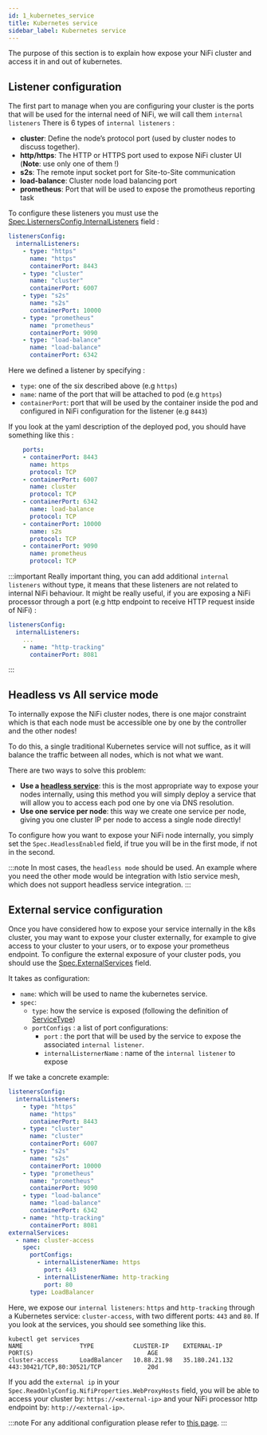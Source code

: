 ```yaml
---
id: 1_kubernetes_service
title: Kubernetes service
sidebar_label: Kubernetes service
---
```


The purpose of this section is to explain how expose your NiFi cluster and access it in and out of kubernetes.

## Listener configuration

The first part to manage when you are configuring your cluster is the ports that will be used for the internal need of NiFi, we will call them `internal listeners`
There is 6 types of `internal listeners` : 
- **cluster**: Define the node’s protocol port (used by cluster nodes to discuss together).
- **http/https**: The HTTP or HTTPS port used to expose NiFi cluster UI (**Note**: use only one of them !)
- **s2s**: The remote input socket port for Site-to-Site communication
- **load-balance**: Cluster node load balancing port
- **prometheus**: Port that will be used to expose the promotheus reporting task

To configure these listeners you must use the [Spec.ListernersConfig.InternalListeners](../../../../5_references/1_nifi_cluster/6_listeners_config#internallistener) field : 

```yaml
listenersConfig:
  internalListeners:
    - type: "https"
      name: "https"
      containerPort: 8443
    - type: "cluster"
      name: "cluster"
      containerPort: 6007
    - type: "s2s"
      name: "s2s"
      containerPort: 10000
    - type: "prometheus"
      name: "prometheus"
      containerPort: 9090
    - type: "load-balance"
      name: "load-balance"
      containerPort: 6342
```

Here we defined a listener by specifying : 
- `type`: one of the six described above (e.g `https`)
- `name`: name of the port that will be attached to pod (e.g `https`)
- `containerPort`: port that will be used by the container inside the pod and configured in NiFi configuration for the listener (e.g `8443`)

If you look at the yaml description of the deployed pod, you should have something like this : 

```yaml
    ports:
    - containerPort: 8443
      name: https
      protocol: TCP
    - containerPort: 6007
      name: cluster
      protocol: TCP
    - containerPort: 6342
      name: load-balance
      protocol: TCP
    - containerPort: 10000
      name: s2s
      protocol: TCP
    - containerPort: 9090
      name: prometheus
      protocol: TCP
```

:::important
Really important thing, you can add additional `internal listeners` without type, it means that these listeners are not related to internal NiFi behaviour. 
It might be really useful, if you are exposing a NiFi processor through a port (e.g http endpoint to receive HTTP request inside of NiFi) :

```yaml
listenersConfig:
  internalListeners:
    ...
    - name: "http-tracking"
      containerPort: 8081
```
:::

## Headless vs All service mode

To internally expose the NiFi cluster nodes, there is one major constraint which is that each node must be accessible one by one by the controller and the other nodes!

To do this, a single traditional Kubernetes service will not suffice, as it will balance the traffic between all nodes, which is not what we want.

There are two ways to solve this problem:
- **Use a [headless service](https://kubernetes.io/docs/concepts/services-networking/service/#headless-services)**: this is the most appropriate way to expose your nodes internally, using this method you will simply deploy a service that will allow you to access each pod one by one via DNS resolution.
- **Use one service per node**: this way we create one service per node, giving you one cluster IP per node to access a single node directly!

To configure how you want to expose your NiFi node internally, you simply set the `Spec.HeadlessEnabled` field, if true you will be in the first mode, if not in the second.

:::note
In most cases, the `headless mode` should be used. An example where you need the other mode would be integration with Istio service mesh, which does not support headless service integration.
:::


## External service configuration

Once you have considered how to expose your service internally in the k8s cluster, you may want to expose your cluster externally, for example to give access to your cluster to your users, or to expose your prometheus endpoint.
To configure the external exposure of your cluster pods, you should use the [Spec.ExternalServices](../../../../5_references/1_nifi_cluster/7_external_service_config) field.

It takes as configuration:
- `name`: which will be used to name the kubernetes service.
- `spec`:
    - `type`: how the service is exposed (following the definition of [ServiceType](https://godoc.org/k8s.io/api/core/v1#ServiceType))
    - `portConfigs` : a list of port configurations:
        - `port` : the port that will be used by the service to expose the associated `internal listener`.
        - `internalListernerName` : name of the `internal listener` to expose

If we take a concrete example:

```yaml
listenersConfig:
  internalListeners:
    - type: "https"
      name: "https"
      containerPort: 8443
    - type: "cluster"
      name: "cluster"
      containerPort: 6007
    - type: "s2s"
      name: "s2s"
      containerPort: 10000
    - type: "prometheus"
      name: "prometheus"
      containerPort: 9090
    - type: "load-balance"
      name: "load-balance"
      containerPort: 6342
    - name: "http-tracking"
      containerPort: 8081
externalServices:
  - name: cluster-access
    spec:
      portConfigs:
        - internalListenerName: https
          port: 443
        - internalListenerName: http-tracking
          port: 80
      type: LoadBalancer
```

Here, we expose our `internal listeners`: `https` and `http-tracking` through a Kubernetes service: `cluster-access`, with two different ports: `443` and `80`.
If you look at the services, you should see something like this.

```console
kubectl get services
NAME                TYPE           CLUSTER-IP    EXTERNAL-IP      PORT(S)                                AGE
cluster-access      LoadBalancer   10.88.21.98   35.180.241.132   443:30421/TCP,80:30521/TCP             20d
```

If you add the `external ip` in your `Spec.ReadOnlyConfig.NifiProperties.WebProxyHosts` field, you will be able to access your cluster by: `https://<external-ip>` and your NiFi processor http endpoint by: `http://<external-ip>`.

:::note
For any additional configuration please refer to [this page](../../../../5_references/1_nifi_cluster/7_external_service_config).
:::
